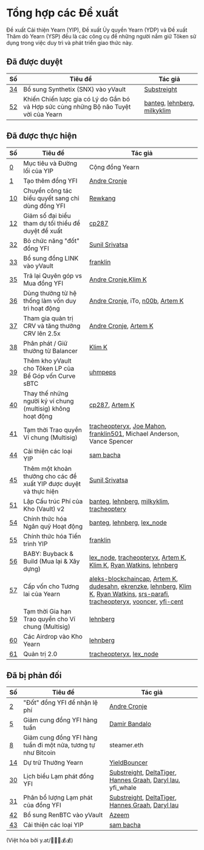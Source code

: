 # Tổng hợp các Đề xuất

Đề xuất Cải thiện Yearn (YIP), Đề xuất Ủy quyền Yearn (YDP) và Đề xuất Thăm dò Yearn (YSP) đều là các công cụ để những người nắm giữ Tôken sử dụng trong việc duy trì và phát triển giao thức này.

## Đã được duyệt

|Số|Tiêu đề|Tác giả|
|------|-----|------|
|[34](https://yips.yearn.finance/YIPS/yip-34)|Bổ sung Synthetix (SNX) vào yVault|[Substreight](https://github.com/substreight)|
|[52](https://yips.yearn.finance/YIPS/yip-52)|Khiến Chiến lược gia có Lý do Gắn bó và Hợp sức cùng những Bộ não Tuyệt vời của Yearn|[banteg](https://github.com/banteg), [lehnberg](https://github.com/lehnberg), [milkyklim](https://github.com/milkyklim)|

## Đã được thực hiện

|Số|Tiêu đề|Tác giả|
|------|-----|------|
|[0](https://yips.yearn.finance/YIPS/yip-0)|Mục tiêu và Đường lối của YIP|Cộng đồng Yearn|
|[1](https://yips.yearn.finance/YIPS/yip-1)|Tạo thêm đồng YFI|[Andre Cronje](https://github.com/andrecronje)|
|[10](https://yips.yearn.finance/YIPS/yip-10)|Chuyển công tác biểu quyết sang chỉ dùng đồng YFI|[Rewkang](https://github.com/rewkang)|
|[12](https://yips.yearn.finance/YIPS/yip-12)|Giảm số đại biểu tham dự tối thiểu để duyệt đề xuất|[cp287](https://github.com/illlefr4u)|
|[32](https://yips.yearn.finance/YIPS/yip-32)|Bỏ chức năng "đốt" đồng YFI|[Sunil Srivatsa](https://github.com/alphastorm)|
|[33](https://yips.yearn.finance/YIPS/yip-33)|Bổ sung đồng LINK vào yVault|[franklin](https://github.com/franklin501)|
|[35](https://yips.yearn.finance/YIPS/yip-35)|Trả lại Quyên góp vs Mua đồng YFI|[Andre Cronje](https://github.com/andrecronje),[Klim K](https://github.com/milkyklim)|
|[36](https://yips.yearn.finance/YIPS/yip-36)|Dùng thưởng từ hệ thống làm vốn duy trì hoạt động|[Andre Cronje](https://github.com/andrecronje), iTo, [n00b](https://github.com/jchi18), [Artem K](https://github.com/banteg)|
|[37](https://yips.yearn.finance/YIPS/yip-37)|Tham gia quản trị CRV và tăng thưởng CRV lên 2.5x|[Andre Cronje](https://github.com/andrecronje), [Artem K](https://github.com/banteg)|
|[38](https://yips.yearn.finance/YIPS/yip-38)|Phân phát / Giữ thưởng từ Balancer|[Klim K](https://github.com/milkyklim)|
|[39](https://yips.yearn.finance/YIPS/yip-39)|Thêm kho yVault cho Tôken LP của Bể Góp vốn Curve sBTC|[uhmpeps](https://github.com/az)|
|[40](https://yips.yearn.finance/YIPS/yip-40)|Thay thế những người ký ví chung (multisig) không hoạt động|[cp287](https://github.com/illlefr4u), [Artem K](https://github.com/banteg)|
|[41](https://yips.yearn.finance/YIPS/yip-41)|Tạm thời Trao quyền Ví chung (Multisig)|[tracheopteryx](https://github.com/tracheopteryx), [Joe Mahon](https://github.com/Substreight), [franklin501](https://github.com/franklin501), Michael Anderson, Vance Spencer|
|[44](https://yips.yearn.finance/YIPS/yip-44)|Cải thiện các loại YIP|[sam bacha](sam@freighttrust.com)|
|[45](https://yips.yearn.finance/YIPS/yip-45)|Thêm một khoản thưởng cho các đề xuất YIP được duyệt và thực hiện|[Sunil Srivatsa](https://github.com/alphastorm)|
|[51](https://yips.yearn.finance/YIPS/yip-51)|Lập Cấu trúc Phí của Kho (Vault) v2|[banteg](https://github.com/banteg), [lehnberg](https://github.com/lehnberg), [milkyklim](https://github.com/milkyklim), [tracheoptery](https://github.com/tracheopteryx)|
|[54](https://yips.yearn.finance/YIPS/yip-54)|Chính thức hóa Ngân quỹ Hoạt động|[banteg](https://github.com/banteg), [lehnberg](https://github.com/lehnberg), [lex_node](https://github.com/lex_node)|[milkyklim](https://github.com/milkyklim), [tracheopteryx](https://github.com/tracheopteryx)|
|[55](https://gov.yearn.finance/t/yip-55-formalize-the-yip-process/7959/7)|Chính thức hóa Tiến trình YIP|[franklin](https://github.com/franklin501)|
|[56](https://snapshot.org/#/yearn/proposal/Qmb6gBzjvgLMazSrQQGVcjutLNdkVyM2Lh6yckMzdoaHWZ)|BABY: Buyback & Build (Mua lại & Xây dựng)|[lex_node](https://github.com/lex_node), [tracheopteryx](https://github.com/tracheopteryx), [Artem K](https://github.com/banteg), [Klim K](https://github.com/milkyklim), [Ryan Watkins](https://twitter.com/RyanWatkins_), [lehnberg](https://github.com/lehnberg)|
|[57](https://snapshot.org/#/yearn/proposal/QmX8oYTSkaXSARYZn7RuQzUufW9bVVQtwJ3zxurWrquS9a)| Cấp vốn cho Tương lai của Yearn| [aleks-blockchaincap](https://gov.yearn.finance/u/aleks-blockchaincap/summary), [Artem K](https://github.com/banteg), [dudesahn](https://twitter.com/dudesahn), [ekrenzke](https://gov.yearn.finance/u/ekrenzke), [lehnberg](https://github.com/lehnberg), [Klim K](https://github.com/milkyklim), [Ryan Watkins](https://twitter.com/RyanWatkins_), [srs-parafi](https://gov.yearn.finance/u/srs-parafi/summary), [tracheopteryx](https://github.com/tracheopteryx), [vooncer](https://gov.yearn.finance/u/vooncer/summary), [yfi-cent](https://gov.yearn.finance/u/yfi-cent/summary)|
|[59](https://snapshot.org/#/yearn/proposal/QmdRCXH6BQpNcucoZqAtS5hQKjckE2428qiZoWjxmJXbs3)|Tạm thời Gia hạn Trao quyền cho Ví chung (Multisig)|[lehnberg](https://github.com/lehnberg)|
|[60](https://snapshot.org/#/ybaby.eth/proposal/QmNqAqRKMFcoRjaRYAKCVETij6sjJ4S1293kbpYDMVvcjB)|Các Airdrop vào Kho Yearn|[lehnberg](https://github.com/lehnberg)|
|[61](https://snapshot.org/#/ybaby.eth/proposal/QmSMyYeKrRpnA7Xn56o2NtbCUzxmhzCupL7LxMA1reXxq4)|Quản trị 2.0|[tracheopteryx](https://github.com/tracheopteryx), [lex_node](https://github.com/lex_node)|

## Đã bị phản đối

|Số|Tiêu đề|Tác giả|
|------|-----|------|
|[2](https://yips.yearn.finance/YIPS/yip-2)|"Đốt" đồng YFI để nhận lệ phí|[Andre Cronje](https://github.com/andrecronje)|
|[5](https://yips.yearn.finance/YIPS/yip-5)|Giảm cung đồng YFI hàng tuần|[Damir Bandalo](https://github.com/sikiriki12)|
|[8](https://yips.yearn.finance/YIPS/yip-8)|Giảm cung đồng YFI hàng tuần đi một nửa, tương tự như Bitcoin|steamer.eth|
|[14](https://yips.yearn.finance/YIPS/yip-14)|Dự trữ Thưởng Yearn|[YieldBouncer](https://github.com/yieldbouncer)|
|[30](https://yips.yearn.finance/YIPS/yip-30)|Lịch biểu Lạm phát đồng YFI|[Substreight](https://github.com/substreight), [DeltaTiger](https://github.com/deltatigernz), [Hannes Graah](https://github.com/Graadient), [Daryl lau](https://github.com/Daryllautk), yfi_whale|
|[31](https://yips.yearn.finance/YIPS/yip-31)|Phân bổ lượng Lạm phát của đồng YFI|[Substreight](https://github.com/substreight), [DeltaTiger](https://github.com/deltatigernz), [Hannes Graah](https://github.com/Graadient), [Daryl lau](https://github.com/Daryllautk)|
|[42](https://yips.yearn.finance/YIPS/yip-42)|Bổ sung RenBTC vào yVault|[Azeem](https://github.com/zu-ctrl)|
|[43](https://yips.yearn.finance/YIPS/yip-43)|Cải thiện các loại YIP|[sam bacha](sam@freighttrust.com)|


(Việt hóa bởi y.at/🤖💵💵💰💰)